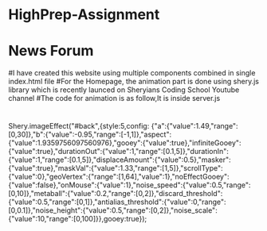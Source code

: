 # HighPrep-Assignment
# News Forum
#I have created this website using multiple components combined in single index.html file
#For the Homepage, the animation part is done using shery.js library which is recently launced on Sheryians Coding School Youtube channel
#The code for animation is as follow,It is inside server.js 
#
Shery.imageEffect("#back",{style:5,config:
    {"a":{"value":1.49,"range":[0,30]},"b":{"value":-0.95,"range":[-1,1]},"aspect":{"value":1.9359756097560976},"gooey":{"value":true},"infiniteGooey":{"value":true},"durationOut":{"value":1,"range":[0.1,5]},"durationIn":{"value":1,"range":[0.1,5]},"displaceAmount":{"value":0.5},"masker":{"value":true},"maskVal":{"value":1.33,"range":[1,5]},"scrollType":{"value":0},"geoVertex":{"range":[1,64],"value":1},"noEffectGooey":{"value":false},"onMouse":{"value":1},"noise_speed":{"value":0.5,"range":[0,10]},"metaball":{"value":0.2,"range":[0,2]},"discard_threshold":{"value":0.5,"range":[0,1]},"antialias_threshold":{"value":0,"range":[0,0.1]},"noise_height":{"value":0.5,"range":[0,2]},"noise_scale":{"value":10,"range":[0,100]}},gooey:true});






